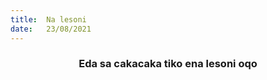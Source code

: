 ```yaml
---
title:  Na lesoni
date:   23/08/2021
---
```


### <center>Eda sa cakacaka tiko ena lesoni oqo</center>